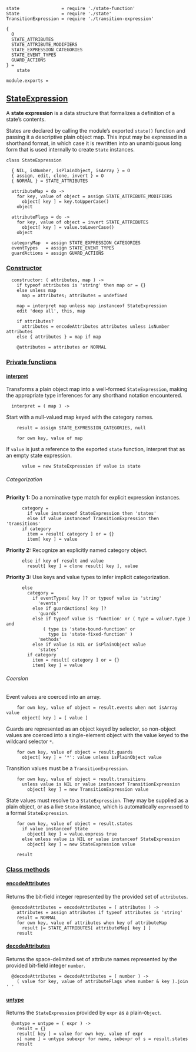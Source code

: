    state                = require './state-function'
    State                = require './state'
    TransitionExpression = require './transition-expression'

    {
      O
      STATE_ATTRIBUTES
      STATE_ATTRIBUTE_MODIFIERS
      STATE_EXPRESSION_CATEGORIES
      STATE_EVENT_TYPES
      GUARD_ACTIONS
    } =
        state

    module.exports =



## [StateExpression](#state-expression)

A **state expression** is a data structure that formalizes a definition of
a state’s contents.

States are declared by calling the module’s exported `state()` function and
passing it a descriptive plain object map. This input may be expressed in a
shorthand format, in which case it is rewritten into an unambiguous long form
that is used internally to create `State` instances.

    class StateExpression

      { NIL, isNumber, isPlainObject, isArray } = O
      { assign, edit, clone, invert } = O
      { NORMAL } = STATE_ATTRIBUTES

      attributeMap = do ->
        for key, value of object = assign STATE_ATTRIBUTE_MODIFIERS
          object[ key ] = key.toUpperCase()
        object

      attributeFlags = do ->
        for key, value of object = invert STATE_ATTRIBUTES
          object[ key ] = value.toLowerCase()
        object

      categoryMap  = assign STATE_EXPRESSION_CATEGORIES
      eventTypes   = assign STATE_EVENT_TYPES
      guardActions = assign GUARD_ACTIONS


### [Constructor](#state-expression--constructor)

      constructor: ( attributes, map ) ->
        if typeof attributes is 'string' then map or = {}
        else unless map
          map = attributes; attributes = undefined

        map = interpret map unless map instanceof StateExpression
        edit 'deep all', this, map

        if attributes?
          attributes = encodeAttributes attributes unless isNumber attributes
        else { attributes } = map if map

        @attributes = attributes or NORMAL



### [Private functions](#state-expression--private)


#### [interpret](#state-expression--private--interpret)

Transforms a plain object map into a well-formed `StateExpression`, making the
appropriate type inferences for any shorthand notation encountered.

      interpret = ( map ) ->

Start with a null-valued map keyed with the category names.

        result = assign STATE_EXPRESSION_CATEGORIES, null

        for own key, value of map

If `value` is just a reference to the exported `state` function, interpret that
as an empty state expression.

          value = new StateExpression if value is state

###### Categorization

**Priority 1:** Do a nominative type match for explicit expression instances.

          category =
            if value instanceof StateExpression then 'states'
            else if value instanceof TransitionExpression then 'transitions'
          if category
            item = result[ category ] or = {}
            item[ key ] = value

**Priority 2:** Recognize an explicitly named category object.

          else if key of result and value
            result[ key ] = clone result[ key ], value

**Priority 3:** Use keys and value types to infer implicit categorization.

          else
            category =
              if eventTypes[ key ]? or typeof value is 'string'
                'events'
              else if guardActions[ key ]?
                'guards'
              else if typeof value is 'function' or ( type = value?.type ) and
                  ( type is 'state-bound-function' or
                    type is 'state-fixed-function' )
                'methods'
              else if value is NIL or isPlainObject value
                'states'
            if category
              item = result[ category ] or = {}
              item[ key ] = value

###### Coersion

Event values are coerced into an array.

        for own key, value of object = result.events when not isArray value
          object[ key ] = [ value ]

Guards are represented as an object keyed by selector, so non-object values are
coerced into a single-element object with the value keyed to the wildcard
selector `*`.

        for own key, value of object = result.guards
          object[ key ] = '*': value unless isPlainObject value

Transition values must be a `TransitionExpression`.

        for own key, value of object = result.transitions
          unless value is NIL or value instanceof TransitionExpression
            object[ key ] = new TransitionExpression value

State values must resolve to a `StateExpression`. They may be supplied as a
plain object, or as a live `State` instance, which is automatically `express`ed
to a formal `StateExpression`.

        for own key, value of object = result.states
          if value instanceof State
            object[ key ] = value.express true
          else unless value is NIL or value instanceof StateExpression
            object[ key ] = new StateExpression value

        result



### [Class methods](#state-expression--class-methods)


#### [encodeAttributes](#state-expression--class--encode-attributes)

Returns the bit-field integer represented by the provided set of `attributes`.

      @encodeAttributes = encodeAttributes = ( attributes ) ->
        attributes = assign attributes if typeof attributes is 'string'
        result = NORMAL
        for own key, value of attributes when key of attributeMap
          result |= STATE_ATTRIBUTES[ attributeMap[ key ] ]
        result


#### [decodeAttributes](#state-expression--class--decode-attributes)

Returns the space-delimited set of attribute names represented by the provided
bit-field integer `number`.

      @decodeAttributes = decodeAttributes = ( number ) ->
        ( value for key, value of attributeFlags when number & key ).join ' '


#### [untype](#state-expression--class-methods--untype)

Returns the `StateExpression` provided by `expr` as a plain-`Object`.

      @untype = untype = ( expr ) ->
        result = {}
        result[ key ] = value for own key, value of expr
        s[ name ] = untype subexpr for name, subexpr of s = result.states
        result

